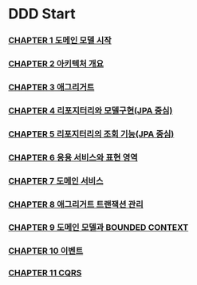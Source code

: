 # DDD Start

### [CHAPTER 1 도메인 모델 시작](./mds/ch1.md)
### [CHAPTER 2 아키텍처 개요](./mds/ch2.md)
### [CHAPTER 3 애그리거트](./mds/ch3.md)
### [CHAPTER 4 리포지터리와 모델구현(JPA 중심)](./mds/ch4.md)
### [CHAPTER 5 리포지터리의 조회 기능(JPA 중심)](./mds/ch5.md)
### [CHAPTER 6 응용 서비스와 표현 영역](./mds/ch6.md)
### [CHAPTER 7 도메인 서비스](./mds/ch7.md)
### [CHAPTER 8 애그리거트 트랜잭션 관리](./mds/ch8.md)
### [CHAPTER 9 도메인 모델과 BOUNDED CONTEXT](./mds/ch9.md)
### [CHAPTER 10 이벤트](./mds/ch10.md)
### [CHAPTER 11 CQRS](./mds/ch11.md)
